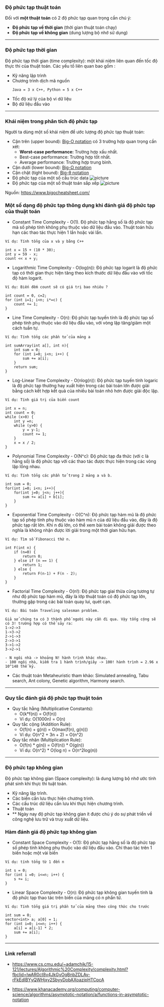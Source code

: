 ### Độ phức tạp thuật toán
Đối với <b>một thuật toán</b> có 2 độ phức tạp quan trọng cần chú ý:
- <b>Độ phức tạp về thời gian</b> (thời gian thuật toán chạy)
- <b>Độ phức tạp về không gian</b> (dung lượng bộ nhớ sử dụng)

----------------------
### Độ phức tạp thời gian
Độ phức tạp thời gian (time complexity): một khái niệm liên quan đến tốc độ thực thi của thuật toán. Các yếu tố liên quan bao gồm :
-   Kỹ năng lập trình
-   Chương trình dịch mã nguồn 
    ```
    Java = 3 x C++, Python = 5 x C++
    ```
-   Tốc độ xử lý của bộ vi dữ liệu
-   Bộ dữ liệu đầu vào

------------------------
### Khái niệm trong phân tích độ phức tạp
Người ta dùng một số khái niệm để ước lượng độ phức tạp thuật toán:
-   Cận trên (upper bound): [Big-O notation](https://en.wikipedia.org/wiki/Big_O_notation) có 3 trường hợp quan trọng cần xét:
    +   <b>Worst-case performance:</b> Trường hợp xấu nhất.
    +   Best-case performance: Trường hợp tốt nhất.
    +   Average performance: Trường hợp trung bình.
- Cận dưới (lower bound): [Big-Ω notation](https://en.wikipedia.org/wiki/Big_Omega_function)
- Cận chặt (tight bound): [Big-θ notation](https://www.educative.io/courses/visual-introduction-to-algorithms/jArRz)
- Độ phức tạp của một số cấu trúc data
![picture](Resource/big-o-cheatsheet.png)
- Độ phức tạp của một số thuật toán sắp xếp
![picture](Resource/big-o-cheatsheet1.png)

Nguồn: https://www.bigocheatsheet.com/

### Một số dạng độ phức tạp thông dụng khi đánh giá độ phức tạp của thuật toán
-   Constant Time Complexity - O(1). Độ phức tạp hằng số là độ phức tạp mà số phép tính không phụ thuộc vào dữ liệu đầu vào. Thuật toán hữu hạn các thao tác thực hiện 1 lần hoặc vài lần.
```
Ví dụ: Tính tổng của x và y bằng C++

int x = 15 + (10 * 30);
int y = 59 - x;
count << x + y;
```

- Logarithmic Time Complexity - O(log(n)): Độ phức tạp logarit là độ phức tạp có thời gian thực hiện tăng theo kích thước dữ liệu đầu vào với tốc độ hàm logarit.
```
Ví dụ: Biến đếm count sẽ có giá trị bao nhiêu ?

int count = 0, c=2;
for (int i=1; i<n; i*=c) {
    count += 1;
}
```

- Line Time Complexity - O(n): Độ phức tạp tuyến tính là độ phức tạp số phép tính phụ thuộc vào dữ liệu đầu vào, với vòng lặp tăng/giảm một cách tuần tự.
```
Ví dụ: Tính tổng các phần tử của mảng a

int sumArray(int a[], int n){
    int sum = 0;
    for (int i=0; i<n; i++) {
        sum += a[i];
    }
    return sum;
}
```

- Log-Linear Time Complexity - O(nlog(n)): Độ phức tạp tuyến tính logaric là độ phức tạp thường hay xuất hiện trong các bài toán lớn được giải bằng cách kết hợp kết quả của nhiều bài toán nhỏ hơn được giải độc lập.
```
Ví dụ: Tính giá trị của biến count

int x = n;
int count = 0;
while (x>0) {
    int y =n;
    while (y>0) {
        y = y-1;
        count += 1;
    }
    x = x / 2;
}
```
- Polynomial Time Complexity - O(N^c): Độ phức tạp đa thức (với c là hằng số) là độ phức tạp với các thao tác được thực hiện trong các vòng lặp lồng nhau.
```
Ví dụ: Tính tổng các phần tử trong 2 mảng a và b.

int sum = 0;
for(int i=0; i<n; i++){
    for(int j=0; j<n; j++){
        sum += a[i] + b[i];
    }
}
```

- Exponential Time Complexity - O(C^n): Độ phức tạp hàm mũ là độ phức tạp số phép tính phụ thuộc vào hàm mũ n của dữ liệu đầu vào, đây là độ phức tạp rất lớn. Khi n đủ lớn, có thể xem bài toán không giải được theo nghĩa là không nhận được lời giải trong một thời gian hữu hạn.
```
Ví dụ: Tìm số Fibonacci thứ n.

int F(int n) {
    if (n=0) {
        return 0;
    } else if (n == 1) {
        return 1;
    } else {
        return F(n-1) + F(n - 2);
    }
}
```

- Factorial Time Complexity - O(n!): Độ phức tạp giai thừa cũng tương tự như độ phức tạp hàm mũ, đây là lớp thuật toán có độ phức tạp lớn, thường gặp trong các bài toán quay lui, quét cạn.

```
Ví dụ: Bài toán Traveling salesman problem.

Giả sử chúng ta có 3 thành phố người này cần đi qua. Vậy tổng cộng sẽ có 3! trường hợp có thể sảy ra:
1->2->3
1->3->2
2->1->3
2->3->1
3->1->2
3->2->1

- N ngôi nhà -> khoảng N! hành trình khác nhau.
- 100 ngôi nhà, kiểm tra 1 hành trình/giây -> 100! hành trình = 2.96 x 10^148 thế kỷ.
```
- Các thuật toán Metaheuristic tham khảo: Simulated annealing, Tabu search, Ant colony, Genetic algorithm, Harmony search.
--------
### Quy tắc đánh giá độ phức tạp thuật toán
- Quy tắc hằng (Multiplicative Constants):
    +   O(k*f(n)) = O(f(n))
    +   Ví dụ: O(1000n) = O(n)
- Quy tắc cộng (Addition Rule):
    +   O(f(n) + g(n)) = O(max(f(n), g(n)))
    +   Ví dụ: O(n^2 + 3n + 2) = O(n^2)
- Quy tắc nhân (Multiplication Rule):
    +   O(f(n) * g(n)) = O(f(n)) * O(g(n))
    + Ví dụ: O(n^2) * O(log n) = O(n^2log(n))
----------

### Độ phức tạp không gian
Độ phức tạp không gian (Space complexity): là dung lượng bộ nhớ ước tính phát sinh khi thực thi tuật toán.
-    Kỹ năng lập trình.
-   Các biến cần lưu thực hiện chương trình.
-   Các cấu trúc dữ liệu cần lưu khi thực hiện chương trình.
- Thuật toán
-   ** Ngày nay độ phức tạp không gian ít được chú ý do sự phát triển về công nghệ lưu trữ và truy xuất dữ liệu.

### Hàm đánh giá độ phức tạp không gian
-   Constant Space Complexity - O(1): Độ phức tạp hằng số là độ phức tạp số phép tính không phụ thuộc vào dữ liệu đầu vào. Chỉ thao tác trên 1 biến hoặc một vài biến
```
Ví dụ: tính tổng từ 1 đến n

int s = 0;
for (int i =0; i<=n; i++) {
    s += i;
}
```
-  Linear Space Complexity - O(n): Độ phức tạp không gian tuyến tính là độ phức tạp thao tác trên biến của mảng có n phần tử.
```
Ví dụ: Tính tổng giá trị phần tử của mảng theo công thức cho trước

int sum = 0;
vector<int> a; a[0] = 1;
for (int i=0; i<=n; i++) {
    a[i] = a[i-1] * 2;
    sum += a[i];
}
```
-------------
### Link referrall

-   https://www.cs.cmu.edu/~adamchik/15-121/lectures/Algorithmic%20Complexity/complexity.html?fbclid=IwAR0ct8v4JkGyOgBnbZDLAv-rFkEdIBYyQWHjxy2SbyyDobAXoazipHTCpcA

- https://www.khanacademy.org/computing/computer-science/algorithms/asymptotic-notation/a/functions-in-asymptotic-notation